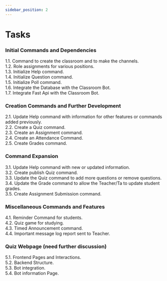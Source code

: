 ```yaml
---
sidebar_position: 2
---
```


# Tasks

### Initial Commands and Dependencies<br/>

1.1. Command to create the classroom and to make the channels.<br/>
1.2. Role assignments for various positions.<br/>
1.3. Initialize Help command.<br/>
1.4. Initialize Question command.<br/>
1.5. Initialize Poll command.<br/>
1.6. Integrate the Database with the Classroom Bot.<br/>
1.7. Integrate Fast Api with the Classroom Bot.<br/>


### Creation Commands and Further Development<br/>

2.1. Update Help command with information for other features or commands added previously. <br/>
2.2. Create a Quiz command.<br/>
2.3. Create an Assignment command.<br/>
2.4. Create an Attendance Command.<br/>
2.5. Create Grades command.<br/>


### Command Expansion<br/>

3.1. Update Help command with new or updated information.<br/>
3.2. Create publish Quiz command.<br/>
3.3. Update the Quiz command to add more questions or remove questions.<br/>
3.4. Update the Grade command to allow the Teacher/Ta to update student grades.<br/>
3.5. Create Assignment Submission command.<br/>


### Miscellaneous Commands and Features<br/>

4.1. Reminder Command for students.<br/>
4.2. Quiz game for studying.<br/>
4.3. Timed Announcement command.<br/>
4.4. Important message log report sent to Teacher.<br/>


### Quiz Webpage (need further discussion)<br/>

5.1. Frontend Pages and Interactions.<br/>
5.2. Backend Structure.<br/>
5.3. Bot integration.<br/>
5.4. Bot information Page.<br/>
